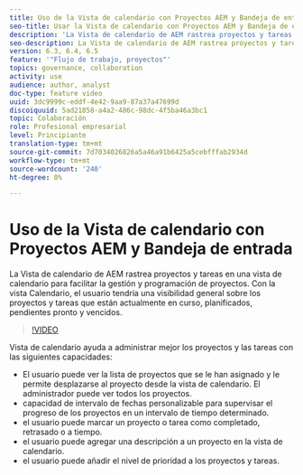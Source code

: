 ```yaml
---
title: Uso de la Vista de calendario con Proyectos AEM y Bandeja de entrada
seo-title: Usar la Vista de calendario con Proyectos AEM y Bandeja de entrada
description: 'La Vista de calendario de AEM rastrea proyectos y tareas en una vista de calendario para facilitar la gestión y programación de proyectos. Con la vista Calendario, el usuario tendría una visibilidad general sobre los proyectos y tareas que están actualmente en curso, planificados, pendientes pronto y vencidos. '
seo-description: La Vista de calendario de AEM rastrea proyectos y tareas en una vista de calendario para facilitar la gestión y programación de proyectos. Con la vista Calendario, el usuario tendría una visibilidad general sobre los proyectos y tareas que están actualmente en curso, planificados, pendientes pronto y vencidos.
version: 6.3, 6.4, 6.5
feature: '"Flujo de trabajo, proyectos"'
topics: governance, collaboration
activity: use
audience: author, analyst
doc-type: feature video
uuid: 3dc9999c-eddf-4e42-9aa9-87a37a47699d
discoiquuid: 5ad21858-a4a2-486c-98dc-4f5ba46a3bc1
topic: Colaboración
role: Profesional empresarial
level: Principiante
translation-type: tm+mt
source-git-commit: 7d7034026826a5a46a91b6425a5cebfffab2934d
workflow-type: tm+mt
source-wordcount: '240'
ht-degree: 0%

---
```



# Uso de la Vista de calendario con Proyectos AEM y Bandeja de entrada

La Vista de calendario de AEM rastrea proyectos y tareas en una vista de calendario para facilitar la gestión y programación de proyectos. Con la vista Calendario, el usuario tendría una visibilidad general sobre los proyectos y tareas que están actualmente en curso, planificados, pendientes pronto y vencidos.

>[!VIDEO](https://video.tv.adobe.com/v/16804/?quality=12&learn=on)

Vista de calendario ayuda a administrar mejor los proyectos y las tareas con las siguientes capacidades:

* El usuario puede ver la lista de proyectos que se le han asignado y le permite desplazarse al proyecto desde la vista de calendario. El administrador puede ver todos los proyectos.
* capacidad de intervalo de fechas personalizable para supervisar el progreso de los proyectos en un intervalo de tiempo determinado.
* el usuario puede marcar un proyecto o tarea como completado, retrasado o a tiempo.
* el usuario puede agregar una descripción a un proyecto en la vista de calendario.
* el usuario puede añadir el nivel de prioridad a los proyectos y tareas.
